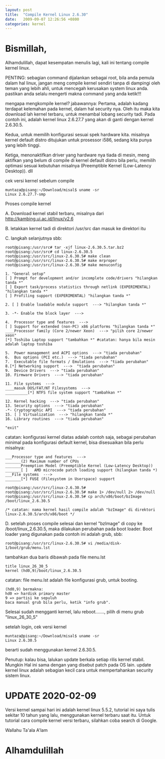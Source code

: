 ```yaml
---
layout: post
title:  "Compile Kernel Linux 2.6.30"
date:   2009-09-07 12:26:56 +0800
categories: kernel
---
```


# Bismillah,

Alhamdulillah, dapat kesempatan menulis lagi, kali ini tentang compile kernel linux.

PENTING: sebagian command dijalankan sebagai root, bila anda pemula dalam hal linux, jangan meng compile kernel sendiri tanpa di dampingi oleh teman yang lebih ahli, untuk mencegah kerusakan system linux anda. pastikan anda selalu mengerti makna command yang anda ketik!!!

mengapa mengkompile kernel? jabawannya:
Pertama, adalah kadang terdapat kelemahan pada kernel, dalam hal security nya. Oleh itu maka kita download lah kernel terbaru, untuk menambal lobang security tadi. Pada contoh ini, adalah kernel linux 2.6.27.7 yang akan di ganti dengan kernel 2.6.30.5.

Kedua, untuk memilih konfigurasi sesuai spek hardware kita. misalnya kernel default distro ditujukan untuk prosessor i586, sedang kita punya yang lebih tinggi.

Ketiga, menonaktifkan driver yang hardware nya tiada di mesin, meng aktifkan yang belum di compile di kernel default distro bila perlu, memilih optimasi sesuai kebutuhan misalnya (Preemptible Kernel (Low-Latency Desktop)). dll

cek versi kernel sebelum compile
```text
muntaza@pisang:~/Download/misal$ uname -sr
Linux 2.6.27.7-smp
```

Proses compile kernel

A. Download kernel stabil terbaru, misalnya dari http://kambing.ui.ac.id/linux/v2.6

B. letakkan kernel tadi di direktori /usr/src dan masuk ke direktori itu

C. langkah selanjutnya sbb:
```text
root@pisang:/usr/src# tar -xjf linux-2.6.30.5.tar.bz2
root@pisang:/usr/src# cd linux-2.6.30.5
root@pisang:/usr/src/linux-2.6.30.5# make clean
root@pisang:/usr/src/linux-2.6.30.5# make mrproper
root@pisang:/usr/src/linux-2.6.30.5# make menuconfig

1. "General setup"
[ ] Prompt for development and/or incomplete code/drivers "hilangkan tanda *"
[ ] Export task/process statistics through netlink (EXPERIMENTAL) "hilangkan tanda *"
[ ] Profiling support (EXPERIMENTAL) "hilangkan tanda *"

2. [ ] Enable loadable module support  ---> "hilangkan tanda *"

3. -*- Enable the block layer  --->

4.  Processor type and features  --->
[ ] Support for extended (non-PC) x86 platforms "hilangkan tanda *"
____Processor family (Core 2/newer Xeon)  ---> "pilih core 2/newer xeon"
[*] Toshiba Laptop support "tambahkan *" #catatan: hanya bila mesin adalah laptop toshiba

5.  Power management and ACPI options  ---> "tiada perubahan"
6.  Bus options (PCI etc.)  ---> "tiada perubahan"
7.  Executable file formats / Emulations  ---> "tiada perubahan"
8.[*] Networking support  --->  "tiada perubahan"
9.  Device Drivers  ---> "tiada perubahan"
10. Firmware Drivers  ---> "tiada perubahan"

11. File systems  --->
____masuk DOS/FAT/NT Filesystems  --->
__________[*] NTFS file system support "tambahkan *"

12. Kernel hacking  ---> "tiada perubahan"
13. Security options  ---> "tiada perubahan"
-*- Cryptographic API  ---> "tiada perubahan"
15. [ ] Virtualization  ---> "hilangkan tanda *"
16. Library routines  ---> "tiada perubahan"

"exit"
```

catatan: konfigurasi kernel diatas adalah contoh saja, sebagai perubahan minimal pada konfigurasi default kernel, bisa disesuaikan bila perlu misalnya:

```text
___Processor type and features  --->
_______(2) Maximum number of CPUs
_______Preemption Model (Preemptible Kernel (Low-Latency Desktop))
_______[ ]   AMD microcode patch loading support (hilangkan tanda *)
___File systems  --->
_______[*] FUSE (Filesystem in Userspace) support

```



```text
root@pisang:/usr/src/linux-2.6.30.5#
root@pisang:/usr/src/linux-2.6.30.5# make 1> /dev/null 2> /dev/null
root@pisang:/usr/src/linux-2.6.30.5# cp arch/x86/boot/bzImage /boot/linux_2.6.30.5

/* catatan: nama kernel hasil compile adalah "bzImage" di direktori linux-2.6.30.5/arch/x86/boot */
```


D. setelah proses compile selesai dan kernel "bzImage" di copy ke /boot/linux_2.6.30.5, maka dilakukan perubahan pada boot loader. Boot loader yang digunakan pada contoh ini adalah grub, sbb:

```text
root@pisang:/usr/src/linux-2.6.30.5# vi /media/disk-1/boot/grub/menu.lst
```

tambahkan dua baris dibawah pada file menu.lst
```text
title linux_26_30_5
kernel (hd0,9)/boot/linux_2.6.30.5
```


catatan: file menu.lst adalah file konfigurasi grub, untuk booting.
```text
(hd0,9) bermakna:
hd0 => hardisk primary master
9 => partisi ke sepuluh
baca manual grub bila perlu, ketik "info grub".
```

Selesai sudah mengganti kernel, lalu reboot......., pilih di menu grub "linux_26_30_5"

setelah login, cek versi kernel
```text
muntaza@pisang:~/Download/misal$ uname -sr
Linux 2.6.30.5
```

berarti sudah menggunakan kernel 2.6.30.5.

Penutup:
kalau bisa, lalukan update berkala setiap rilis kernel stabil. Mungkin Hal ini sama dengan yang disebut patch pada OS lain. update kernel linux adalah sebagian kecil cara untuk mempertahankan security sistem linux.

# UPDATE 2020-02-09

Versi kernel sampai hari ini adalah kernel linux 5.5.2, tutorial ini saya tulis sekitar 10 tahun yang lalu, menggunakan kernel terbaru saat itu. Untuk tutorial cara compile kernel 
versi terbaru, silahkan coba search di Google.

Wallahu Ta'ala A'lam

# Alhamdulillah
